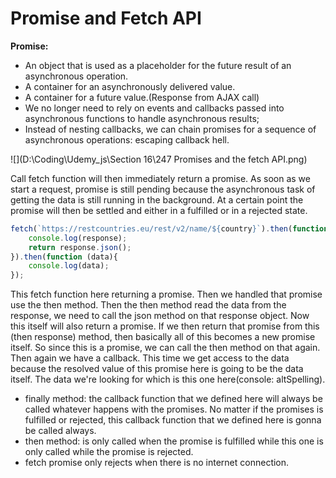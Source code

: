 # Promise and Fetch API

**Promise:**

* An object that is used as a placeholder for the future result of an asynchronous operation.
* A container for an asynchronously delivered value.
* A container for a future value.(Response from AJAX call)
* We no longer need to rely on events and callbacks passed into asynchronous functions to handle asynchronous results;
* Instead of nesting callbacks, we can chain promises for a sequence of asynchronous operations: escaping callback hell.

![](D:\Coding\Udemy_js\Section 16\247 Promises and the fetch API.png)



Call fetch function will then immediately return a promise. As soon as we start a request, promise is still pending because the asynchronous task of getting the data is still running in the background. At a certain point the promise will then be settled and either in a fulfilled or in a rejected state.



```javascript
fetch(`https://restcountries.eu/rest/v2/name/${country}`).then(function (response){
    console.log(response);
    return response.json();
}).then(function (data){
    console.log(data);
});
```

This fetch function here returning a promise. Then we handled that promise use the then method. Then the then method read the data from the response, we need to call the json method on that response object. Now this itself will also return a promise. If we then return that promise from this (then response) method, then basically all of this becomes a new promise itself. So since this is a promise, we can call the then method on that again. Then again we have a callback. This time we get access to the data because the resolved value of this promise here is going to be the data itself. The data we're looking for which is this one here(console: altSpelling).



* finally method: the callback function that we defined here will always be called whatever happens with the promises. No matter if the promises is fulfilled or rejected, this callback function that we defined here is gonna be called always.
* then method: is only called when the promise is fulfilled while this one is only called while the promise is rejected.
* fetch promise only rejects when there is no internet connection.

